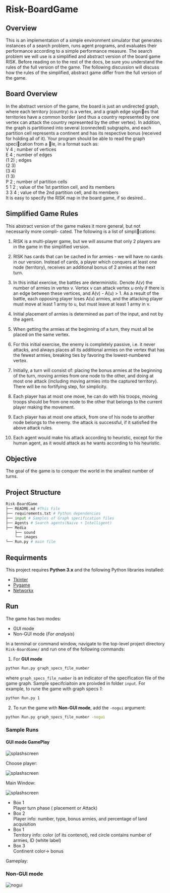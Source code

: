 # Risk-BoardGame

## Overview
This is an implementation of a simple environment simulator that generates instances of a search problem, runs agent programs, and evaluates their performance according to a simple performance measure. The search problem we will use is a simplified and abstract version of the board game RISK. Before reading on to the rest of the docs, be sure you understand the rules of the full version of the game. The following discussion will discuss how
the rules of the simplified, abstract game differ from the full version of the game.

## Board Overview
In the abstract version of the game, the board is just an undirected graph, where each territory
(country) is a vertex, and a graph edge signies that territories have a common border (and thus
a country represented by one vertex can attack the country represented by the other vertex).
In addition, the graph is partitioned into several (connected) subgraphs, and each partition cell
represents a continent and has its respective bonus (received for holding all of it).
Your program should be able to read the graph specication from a le, in a format such as:  
V 4 ; number of vertices  
E 4 ; number of edges  
(1 2) ; edges  
(2 3)  
(3 4)  
(1 3)  
P 2 ; number of partition cells  
5 1 2 ; value of the 1st partition cell, and its members  
3 3 4 ; value of the 2nd partition cell, and its members  
It is easy to specify the RISK map in the board game, if so desired...  

## Simplified Game Rules
This abstract version of the game makes it more general, but not necessarily more compli-
cated. The following is a list of simplications: 

1. RISK is a multi-player game, but we will assume that only 2 players are in the game in the simplified version.

2. RISK has cards that can be cached in for armies - we will have no cards in our version. Instead  of  cards,  a  player  which  conquers  at  least  one  node  (territory),  receives  an additional bonus of 2 armies at the next turn.

3. In this initial exercise, the battles are deterministic. Denote A(v) the number of armies
in vertex v. Vertex v can attack vertex u only if there is an edge between these vertices, and A(v) - A(u) > 1. As a result of the battle, each opposing player loses A(u) armies, and the attacking player must move at least 1 army to u, but must leave at least 1 army in v.

4. Initial placement of armies is determined as part of the input, and not by the agent.

5. When getting the armies at the beginning of a turn, they must all be placed on the same
vertex.

6. For this initial exercise, the enemy is completely passive, i.e. it never attacks, and always
places all its additional armies on the vertex that has the fewest armies, breaking ties by
favoring the lowest-numbered vertex.

7. Initially, a turn will consist of: placing the bonus armies at the beginning of the turn, moving armies from one node to the other, and doing at most one attack (including moving armies into the captured territory). There will be no fortifying step, for simplicity.

8. Each player has at most one move, he can do with his troops, moving troops should be from one node to the other that belongs to the current player making the movement.

9. Each player has at most one attack, from one of his node to another node belongs to the enemy. the attack is successful, if it satisfied the above attack rules.

10. Each agent would make his attack according to heuristic, except for the human agent, as it would attack as he wants according to his heuristic.

## Objective
The goal of the game is to conquer the world in the smallest number of turns.


## Project Structure 
```python
Risk-BoardGame
├── README.md #This File 
├── requirements.txt # Python dependencies
├── input # Samples of Graph specification files
├── Agents # Search agents(Naive + Intelligent)
├── Media 
    ├── sound
    └── images
└── Run.py # main file
```
## Requirments
This project requires **Python 3.x** and the following Python libraries installed:
- [Tkinter](https://docs.python.org/3/library/tkinter.html)
- [Pygame](https://www.pygame.org/)
- [Networkx](https://networkx.github.io/)


## Run

The game has two modes:
* GUI mode
* Non-GUI mode (*For analysis*)

In a terminal or command window, navigate to the top-level project directory `Risk-BoardGame/` and run one of the following commands:

1. For **GUI mode**
```bash
python Run.py graph_specs_file_number 
```
where `graph_specs_file_number` is an indicator of the specification file of the game graph. Sample specifciaitoin are proivded in folder `input`. For example, to rune the game with graph specs *1*:
```bash
python Run.py 1 
```

2. To run the game with **Non-GUI mode**, add the `-nogui` argument:
```bash
python Run.py graph_specs_file_number -nogui
```
### Sample Runs
#### GUI mode GamePlay

![splashscreen](https://github.com/youssef-ahmed/Risk-BoardGame/blob/master/screenshots/gameplay_1.png)

Choose player:  

![splashscreen](https://github.com/youssef-ahmed/Risk-BoardGame/blob/master/screenshots/gameplay_2.png)

Main Window:  

![splashscreen](https://github.com/youssef-ahmed/Risk-BoardGame/blob/master/screenshots/gameplay_4.png)  

* Box 1  
  Player turn phase ( placement or Attack)
* Box 2  
  Player info: number, type, bonus armies, and percentage of land acquisition
* Box 1  
  Territory info: color (of its contenot), red circle contains number of armies, ID (white label)
* Box 3  
  Continent color-> bonus

Gameplay:  


### Non-GUI mode  

![nogui](https://github.com/youssef-ahmed/Risk-BoardGame/blob/master/screenshots/nogui_1.PNG)
